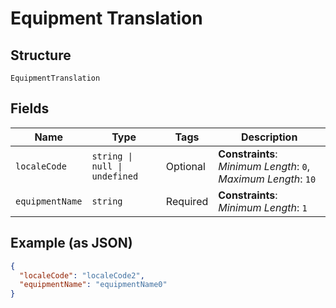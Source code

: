 
# Equipment Translation

## Structure

`EquipmentTranslation`

## Fields

| Name | Type | Tags | Description |
|  --- | --- | --- | --- |
| `localeCode` | `string \| null \| undefined` | Optional | **Constraints**: *Minimum Length*: `0`, *Maximum Length*: `10` |
| `equipmentName` | `string` | Required | **Constraints**: *Minimum Length*: `1` |

## Example (as JSON)

```json
{
  "localeCode": "localeCode2",
  "equipmentName": "equipmentName0"
}
```

